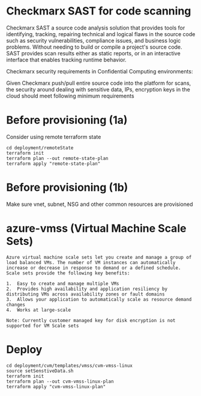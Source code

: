 # Checkmarx SAST for code scanning

Checkmarx SAST a source code analysis solution that provides tools for identifying, tracking, repairing technical and logical flaws in the source code such as security vulnerabilities, compliance issues, and business logic problems. Without needing to build or compile a project's source code. SAST provides scan results either as static reports, or in an interactive interface that enables tracking runtime behavior.

Checkmarx security requirements in Confidential Computing environments:

Given Checkmarx push/pull entire source code into the platform for scans, the security around dealing with sensitive data, IPs, encryption keys in the cloud should meet following minimum requirements


# Before provisioning (1a)

Consider using remote terraform state 

    cd deployment/remoteState
    terraform init
    terraform plan --out remote-state-plan
    terraform apply "remote-state-plan"

# Before provisioning (1b)

Make sure vnet, subnet, NSG and other common resources are provisioned

# azure-vmss (Virtual Machine Scale Sets)

    Azure virtual machine scale sets let you create and manage a group of load balanced VMs. The number of VM instances can automatically increase or decrease in response to demand or a defined schedule. Scale sets provide the following key benefits:

    1.  Easy to create and manage multiple VMs
    2.  Provides high availability and application resiliency by distributing VMs across availability zones or fault domains
    3.  Allows your application to automatically scale as resource demand changes
    4.  Works at large-scale

    Note: Currently customer managed key for disk encryption is not supported for VM Scale sets

<!--
    Error: creating Linux Virtual Machine Scale Set: (Name "cvm-vmss-lnx" / Resource Group 
    "chkmarx-conf-compute-mvp"): compute.VirtualMachineScaleSetsClient#CreateOrUpdate: 
    Failure sending request: StatusCode=400 -- Original Error: Code="BadRequest" 
    Message="Virtual Machines Scale Sets do not allow setting managedDisk.securityProfile.diskEncryptionSet."

    Error: waiting for creation of Linux Virtual Machine Scale Set: (Name "cvm-vmss-lnx" / Resource Group 
    "chkmarx-conf-compute-mvp"): Code="BadRequest" Message="Encryption Type ConfidentialVmEncryptedWithCustomerKey
     is not supported for server side encryption with customer managed key.  
     Target: '/subscriptions/23583f43-xxxx-abcd-kstr-yyyyyyyyy/resourceGroups/chkmarx-conf-compute-mvp/
     providers/Microsoft.Compute/disks/cvm-vmss-lnx_cvm-vmss-lnx_0_OsDisk_1_d4cac81b5b9742cdbc85738b9240fef3'."
-->

# Deploy
    cd deployment/cvm/templates/vmss/cvm-vmss-linux
    source setSenstiveData.sh
    terraform init
    terraform plan --out cvm-vmss-linux-plan
    terraform apply "cvm-vmss-linux-plan"


